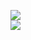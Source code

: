 [![](https://img.shields.io/badge/Made%20With-Github%20Spray-lightgrey.svg?style=for-the-badge&logo=github)](https://github.com/Annihil/github-spray#29319)  
[![](https://i.imgur.com/2DrTn0Z.gif)](https://github.com/Annihil/github-spray)